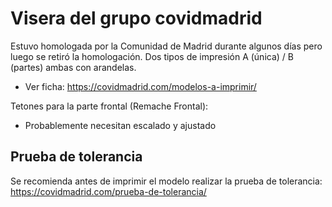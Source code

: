 # Visera del grupo covidmadrid

Estuvo homologada por la Comunidad de Madrid durante algunos días pero luego se
retiró la homologación. Dos tipos de impresión A (única) / B (partes) ambas con arandelas.

 * Ver ficha: https://covidmadrid.com/modelos-a-imprimir/

Tetones para la parte frontal (Remache Frontal):
 - Probablemente necesitan escalado y ajustado

## Prueba de tolerancia

Se recomienda antes de imprimir el modelo realizar la prueba de tolerancia: https://covidmadrid.com/prueba-de-tolerancia/
